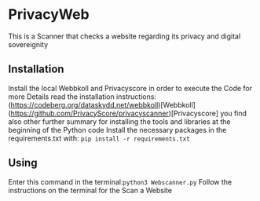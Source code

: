 # PrivacyWeb
This is a Scanner that checks a website regarding its privacy and digital sovereignity
## Installation
Install the local Webbkoll and Privacyscore in order to execute the Code
for more Details read the installation instructions: (https://codeberg.org/dataskydd.net/webbkoll)[Webbkoll] (https://github.com/PrivacyScore/privacyscanner)[Privacyscore]
you find also other further summary for installing the tools and libraries at the beginning of the Python code
Install the necessary packages in the requirements.txt with: `pip install -r requirements.txt`
## Using

Enter this command in the terminal:`python3 Webscanner.py`
Follow the instructions on the terminal for the Scan a Website
